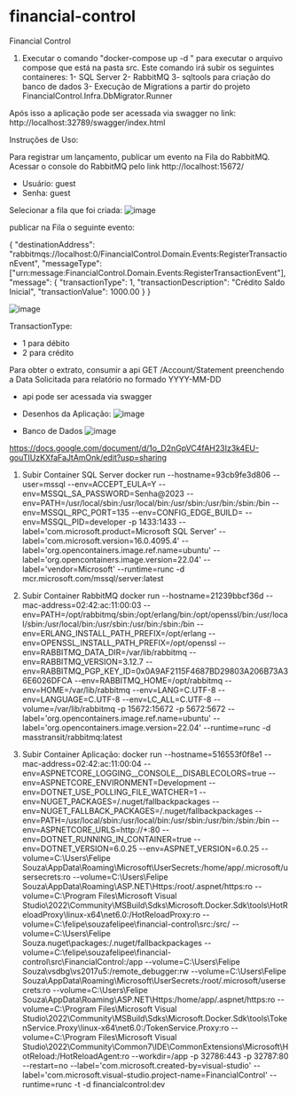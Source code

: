 # financial-control
Financial Control

1) Executar o comando "docker-compose up -d " para executar o arquivo compose que está na pasta src.
   Este comando irá subir os seguintes containeres:
   1- SQL Server
   2- RabbitMQ
   3- sqltools para criação do banco de dados
   3- Execução de Migrations a partir do projeto FinancialControl.Infra.DbMigrator.Runner

Após isso a aplicação pode ser acessada via swagger no link: http://localhost:32789/swagger/index.html

Instruções de Uso:

Para registrar um lançamento, publicar um evento na Fila do RabbitMQ.
Acessar o console do RabbitMQ pelo link http://localhost:15672/
- Usuário: guest
- Senha: guest

Selecionar a fila que foi criada:
![image](https://github.com/souzafelipee/financial-control/assets/42378416/2c9194d6-59f7-471e-9f29-8a1b4ef65a88)

publicar na Fila o seguinte evento:

{
    "destinationAddress": "rabbitmqs://localhost:0/FinancialControl.Domain.Events:RegisterTransactionEvent",
    "messageType": ["urn:message:FinancialControl.Domain.Events:RegisterTransactionEvent"],
    "message": {
        "transactionType": 1,
        "transactionDescription": "Crédito Saldo Inicial",
        "transactionValue": 1000.00
    }
}

![image](https://github.com/souzafelipee/financial-control/assets/42378416/3aed64bd-36db-4a7d-aac6-4ca53875c084)

TransactionType: 
 - 1 para débito
 - 2 para crédito

Para obter o extrato, consumir a api GET /Account/Statement preenchendo a Data Solicitada para relatório no formado YYYY-MM-DD

- api pode ser acessada via swagger

- Desenhos da Aplicação:
![image](https://github.com/souzafelipee/financial-control/assets/42378416/cb8051f4-4243-42fa-8b34-ddf14f32c4c9)

- Banco de Dados
![image](https://github.com/souzafelipee/financial-control/assets/42378416/0e30a0f7-85b4-4771-a52d-f17a5685dbd6)

https://docs.google.com/document/d/1o_D2nGpVC4fAH23Iz3k4EU-gouTIUzKXfaFaJtAmOnk/edit?usp=sharing

1) Subir Container SQL Server
    docker run --hostname=93cb9fe3d806 --user=mssql --env=ACCEPT_EULA=Y --env=MSSQL_SA_PASSWORD=Senha@2023 --env=PATH=/usr/local/sbin:/usr/local/bin:/usr/sbin:/usr/bin:/sbin:/bin --env=MSSQL_RPC_PORT=135 --env=CONFIG_EDGE_BUILD= --env=MSSQL_PID=developer -p 1433:1433 --label='com.microsoft.product=Microsoft SQL Server' --label='com.microsoft.version=16.0.4095.4' --label='org.opencontainers.image.ref.name=ubuntu' --label='org.opencontainers.image.version=22.04' --label='vendor=Microsoft' --runtime=runc -d mcr.microsoft.com/mssql/server:latest

2) Subir Container RabbitMQ
   docker run --hostname=21239bbcf36d --mac-address=02:42:ac:11:00:03 --env=PATH=/opt/rabbitmq/sbin:/opt/erlang/bin:/opt/openssl/bin:/usr/local/sbin:/usr/local/bin:/usr/sbin:/usr/bin:/sbin:/bin --env=ERLANG_INSTALL_PATH_PREFIX=/opt/erlang --env=OPENSSL_INSTALL_PATH_PREFIX=/opt/openssl --env=RABBITMQ_DATA_DIR=/var/lib/rabbitmq --env=RABBITMQ_VERSION=3.12.7 --env=RABBITMQ_PGP_KEY_ID=0x0A9AF2115F4687BD29803A206B73A36E6026DFCA --env=RABBITMQ_HOME=/opt/rabbitmq --env=HOME=/var/lib/rabbitmq --env=LANG=C.UTF-8 --env=LANGUAGE=C.UTF-8 --env=LC_ALL=C.UTF-8 --volume=/var/lib/rabbitmq -p 15672:15672 -p 5672:5672 --label='org.opencontainers.image.ref.name=ubuntu' --label='org.opencontainers.image.version=22.04' --runtime=runc -d masstransit/rabbitmq:latest

3) Subir Container Aplicação:
   docker run --hostname=516553f0f8e1 --mac-address=02:42:ac:11:00:04 --env=ASPNETCORE_LOGGING__CONSOLE__DISABLECOLORS=true --env=ASPNETCORE_ENVIRONMENT=Development --env=DOTNET_USE_POLLING_FILE_WATCHER=1 --env=NUGET_PACKAGES=/.nuget/fallbackpackages --env=NUGET_FALLBACK_PACKAGES=/.nuget/fallbackpackages --env=PATH=/usr/local/sbin:/usr/local/bin:/usr/sbin:/usr/bin:/sbin:/bin --env=ASPNETCORE_URLS=http://+:80 --env=DOTNET_RUNNING_IN_CONTAINER=true --env=DOTNET_VERSION=6.0.25 --env=ASPNET_VERSION=6.0.25 --volume=C:\Users\Felipe Souza\AppData\Roaming\Microsoft\UserSecrets:/home/app/.microsoft/usersecrets:ro --volume=C:\Users\Felipe Souza\AppData\Roaming\ASP.NET\Https:/root/.aspnet/https:ro --volume=C:\Program Files\Microsoft Visual Studio\2022\Community\MSBuild\Sdks\Microsoft.Docker.Sdk\tools\HotReloadProxy\linux-x64\net6.0:/HotReloadProxy:ro --volume=C:\felipe\souzafelipee\financial-control\src:/src/ --volume=C:\Users\Felipe Souza\.nuget\packages\:/.nuget/fallbackpackages --volume=C:\felipe\souzafelipee\financial-control\src\FinancialControl:/app --volume=C:\Users\Felipe Souza\vsdbg\vs2017u5:/remote_debugger:rw --volume=C:\Users\Felipe Souza\AppData\Roaming\Microsoft\UserSecrets:/root/.microsoft/usersecrets:ro --volume=C:\Users\Felipe Souza\AppData\Roaming\ASP.NET\Https:/home/app/.aspnet/https:ro --volume=C:\Program Files\Microsoft Visual Studio\2022\Community\MSBuild\Sdks\Microsoft.Docker.Sdk\tools\TokenService.Proxy\linux-x64\net6.0:/TokenService.Proxy:ro --volume=C:\Program Files\Microsoft Visual Studio\2022\Community\Common7\IDE\CommonExtensions\Microsoft\HotReload:/HotReloadAgent:ro --workdir=/app -p 32786:443 -p 32787:80 --restart=no --label='com.microsoft.created-by=visual-studio' --label='com.microsoft.visual-studio.project-name=FinancialControl' --runtime=runc -t -d financialcontrol:dev
